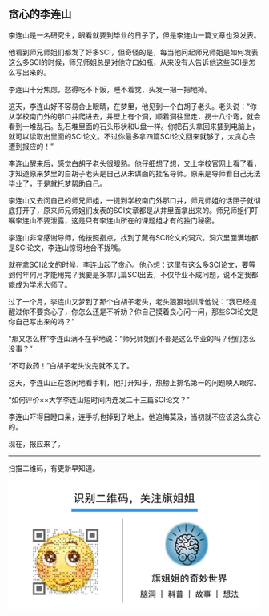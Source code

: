 ## 贪心的李连山

李连山是一名研究生，眼看就要到毕业的日子了，但是李连山一篇文章也没发表。

他看到师兄师姐们都发了好多SCI，但奇怪的是，每当他问起师兄师姐是如何发表这么多SCI的时候，师兄师姐总是对他守口如瓶，从来没有人告诉他这些SCI是怎么写出来的。

李连山十分焦虑，愁得吃不下饭，睡不着觉，头发一把一把地掉。

这天，李连山好不容易合上眼睛，在梦里，他见到一个白胡子老头。老头说：“你从学校南门外的那口井爬进去，井壁上有个洞，顺着洞往里走，拐十八个弯，就会看到一堆乱石。乱石堆里面的石头形状和U盘一样。你把石头拿回来插到电脑上，就可以读取出里面的SCI论文。不过你最多拿四篇SCI论文回来就够了，太贪心会遭到报应的！”

李连山醒来后，感觉白胡子老头很眼熟。他仔细想了想，又上学校官网上看了看，才知道原来梦里的白胡子老头是自己从未谋面的挂名导师。原来是导师看自己无法毕业了，于是就托梦帮助自己。

李连山又去问自己的师兄师姐，一提到学校南门外那口井，师兄师姐的话匣子就彻底打开了，原来师兄师姐们发表的SCI文章都是从井里面拿出来的。师兄师姐们叮嘱李连山不要泄露，这是只有李连山所在的课题组才有的独门秘密。

李连山非常感谢导师，他按照指点，找到了藏有SCI论文的洞穴。洞穴里面满地都是SCI论文，李连山惊讶地合不拢嘴。

就在拿SCI论文的时候，李连山起了贪心。他心想：这里有这么多SCI论文，要等到何年何月才能用完？我要是多拿几篇SCI出去，不仅毕业不成问题，说不定我都能成为学术大师了。

过了一个月，李连山又梦到了那个白胡子老头，老头狠狠地训斥他说：“我已经提醒过你不要贪心了，你怎么还是不听劝？你自己摸着良心问一问，那些SCI论文是你自己写出来的吗？”

“那又怎么样”李连山满不在乎地说：“师兄师姐们不都是这么毕业的吗？他们怎么没事？”

“不可救药！”白胡子老头说完就不见了。

这天，李连山正在悠闲地看手机，他打开知乎，热榜上排名第一的问题映入眼帘。

“如何评价××大学李连山短时间内连发二十三篇SCI论文？”

李连山吓得目瞪口呆，连手机也掉到了地上。他追悔莫及，当初就不应该这么贪心的。

现在，报应来了。

------

扫描二维码，有更新早知道。

![文末二维码](../2dcode.jpg)